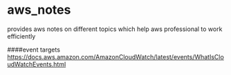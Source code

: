 # aws_notes
provides aws notes on different topics which help aws professional to work efficiently

####event targets\
https://docs.aws.amazon.com/AmazonCloudWatch/latest/events/WhatIsCloudWatchEvents.html
